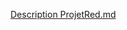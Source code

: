 [Description ProjetRed.md](https://github.com/NoaYnov/Projet-Red/files/9656947/Description.ProjetRed.md)
